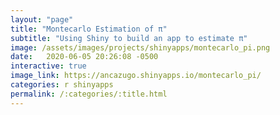 ```yaml
---
layout: "page"
title: "Montecarlo Estimation of π"
subtitle: "Using Shiny to build an app to estimate π"
image: /assets/images/projects/shinyapps/montecarlo_pi.png
date:   2020-06-05 20:26:08 -0500
interactive: true
image_link: https://ancazugo.shinyapps.io/montecarlo_pi/
categories: r shinyapps
permalink: /:categories/:title.html
---
```

